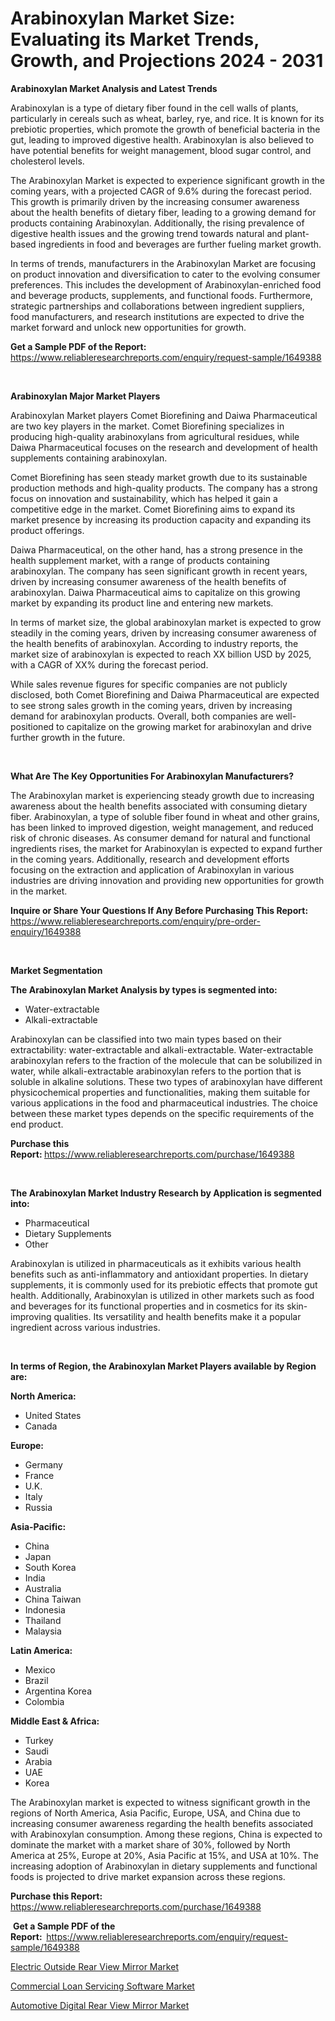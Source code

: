 <p><h1>Arabinoxylan Market Size: Evaluating its Market Trends, Growth, and Projections 2024 - 2031</h1></p><p><strong>Arabinoxylan Market Analysis and Latest Trends</strong></p>
<p><p>Arabinoxylan is a type of dietary fiber found in the cell walls of plants, particularly in cereals such as wheat, barley, rye, and rice. It is known for its prebiotic properties, which promote the growth of beneficial bacteria in the gut, leading to improved digestive health. Arabinoxylan is also believed to have potential benefits for weight management, blood sugar control, and cholesterol levels.</p><p>The Arabinoxylan Market is expected to experience significant growth in the coming years, with a projected CAGR of 9.6% during the forecast period. This growth is primarily driven by the increasing consumer awareness about the health benefits of dietary fiber, leading to a growing demand for products containing Arabinoxylan. Additionally, the rising prevalence of digestive health issues and the growing trend towards natural and plant-based ingredients in food and beverages are further fueling market growth.</p><p>In terms of trends, manufacturers in the Arabinoxylan Market are focusing on product innovation and diversification to cater to the evolving consumer preferences. This includes the development of Arabinoxylan-enriched food and beverage products, supplements, and functional foods. Furthermore, strategic partnerships and collaborations between ingredient suppliers, food manufacturers, and research institutions are expected to drive the market forward and unlock new opportunities for growth.</p></p>
<p><strong>Get a Sample PDF of the Report:&nbsp;</strong> <a href="https://www.reliableresearchreports.com/enquiry/request-sample/1649388">https://www.reliableresearchreports.com/enquiry/request-sample/1649388</a></p>
<p>&nbsp;</p>
<p><strong>Arabinoxylan Major Market Players</strong></p>
<p><p>Arabinoxylan Market players Comet Biorefining and Daiwa Pharmaceutical are two key players in the market. Comet Biorefining specializes in producing high-quality arabinoxylans from agricultural residues, while Daiwa Pharmaceutical focuses on the research and development of health supplements containing arabinoxylan.</p><p>Comet Biorefining has seen steady market growth due to its sustainable production methods and high-quality products. The company has a strong focus on innovation and sustainability, which has helped it gain a competitive edge in the market. Comet Biorefining aims to expand its market presence by increasing its production capacity and expanding its product offerings.</p><p>Daiwa Pharmaceutical, on the other hand, has a strong presence in the health supplement market, with a range of products containing arabinoxylan. The company has seen significant growth in recent years, driven by increasing consumer awareness of the health benefits of arabinoxylan. Daiwa Pharmaceutical aims to capitalize on this growing market by expanding its product line and entering new markets.</p><p>In terms of market size, the global arabinoxylan market is expected to grow steadily in the coming years, driven by increasing consumer awareness of the health benefits of arabinoxylan. According to industry reports, the market size of arabinoxylan is expected to reach XX billion USD by 2025, with a CAGR of XX% during the forecast period.</p><p>While sales revenue figures for specific companies are not publicly disclosed, both Comet Biorefining and Daiwa Pharmaceutical are expected to see strong sales growth in the coming years, driven by increasing demand for arabinoxylan products. Overall, both companies are well-positioned to capitalize on the growing market for arabinoxylan and drive further growth in the future.</p></p>
<p>&nbsp;</p>
<p><strong>What Are The Key Opportunities For Arabinoxylan Manufacturers?</strong></p>
<p><p>The Arabinoxylan market is experiencing steady growth due to increasing awareness about the health benefits associated with consuming dietary fiber. Arabinoxylan, a type of soluble fiber found in wheat and other grains, has been linked to improved digestion, weight management, and reduced risk of chronic diseases. As consumer demand for natural and functional ingredients rises, the market for Arabinoxylan is expected to expand further in the coming years. Additionally, research and development efforts focusing on the extraction and application of Arabinoxylan in various industries are driving innovation and providing new opportunities for growth in the market.</p></p>
<p><strong>Inquire or Share Your Questions If Any Before Purchasing This Report:</strong> <a href="https://www.reliableresearchreports.com/enquiry/pre-order-enquiry/1649388">https://www.reliableresearchreports.com/enquiry/pre-order-enquiry/1649388</a></p>
<p>&nbsp;</p>
<p><strong>Market Segmentation</strong></p>
<p><strong>The Arabinoxylan Market Analysis by types is segmented into:</strong></p>
<p><ul><li>Water-extractable</li><li>Alkali-extractable</li></ul></p>
<p><p>Arabinoxylan can be classified into two main types based on their extractability: water-extractable and alkali-extractable. Water-extractable arabinoxylan refers to the fraction of the molecule that can be solubilized in water, while alkali-extractable arabinoxylan refers to the portion that is soluble in alkaline solutions. These two types of arabinoxylan have different physicochemical properties and functionalities, making them suitable for various applications in the food and pharmaceutical industries. The choice between these market types depends on the specific requirements of the end product.</p></p>
<p><strong>Purchase this Report:&nbsp;</strong><a href="https://www.reliableresearchreports.com/purchase/1649388">https://www.reliableresearchreports.com/purchase/1649388</a></p>
<p>&nbsp;</p>
<p><strong>The Arabinoxylan Market Industry Research by Application is segmented into:</strong></p>
<p><ul><li>Pharmaceutical</li><li>Dietary Supplements</li><li>Other</li></ul></p>
<p><p>Arabinoxylan is utilized in pharmaceuticals as it exhibits various health benefits such as anti-inflammatory and antioxidant properties. In dietary supplements, it is commonly used for its prebiotic effects that promote gut health. Additionally, Arabinoxylan is utilized in other markets such as food and beverages for its functional properties and in cosmetics for its skin-improving qualities. Its versatility and health benefits make it a popular ingredient across various industries.</p></p>
<p>&nbsp;</p>
<p><strong>In terms of Region, the Arabinoxylan Market Players available by Region are:</strong></p>
<p>
    <p> <strong> North America: </strong>
        <ul>
            <li>United States</li>
            <li>Canada</li>
        </ul>
        </p> 
    <p> <strong> Europe: </strong>
        <ul>
            <li>Germany</li>
            <li>France</li>
            <li>U.K.</li>
            <li>Italy</li>
            <li>Russia</li>
        </ul>
        </p> 
    <p> <strong> Asia-Pacific: </strong>
        <ul>
            <li>China</li>
            <li>Japan</li>
            <li>South Korea</li>
            <li>India</li>
            <li>Australia</li>
            <li>China Taiwan</li>
            <li>Indonesia</li>
            <li>Thailand</li>
            <li>Malaysia</li>
        </ul>
        </p> 
    <p> <strong> Latin America: </strong>
        <ul>
            <li>Mexico</li>
            <li>Brazil</li>
            <li>Argentina Korea</li>
            <li>Colombia</li>
        </ul>
        </p> 
    <p> <strong> Middle East & Africa: </strong>
        <ul>
            <li>Turkey</li>
            <li>Saudi</li>
            <li>Arabia</li>
            <li>UAE</li>
            <li>Korea</li>
        </ul>
    </p>
    </p>
<p><p>The Arabinoxylan market is expected to witness significant growth in the regions of North America, Asia Pacific, Europe, USA, and China due to increasing consumer awareness regarding the health benefits associated with Arabinoxylan consumption. Among these regions, China is expected to dominate the market with a market share of 30%, followed by North America at 25%, Europe at 20%, Asia Pacific at 15%, and USA at 10%. The increasing adoption of Arabinoxylan in dietary supplements and functional foods is projected to drive market expansion across these regions.</p></p>
<p><strong>Purchase this Report: </strong><a href="https://www.reliableresearchreports.com/purchase/1649388">https://www.reliableresearchreports.com/purchase/1649388</a></p>
<p>&nbsp;<strong>Get a Sample PDF of the Report:&nbsp;&nbsp;</strong><a href="https://www.reliableresearchreports.com/enquiry/request-sample/1649388">https://www.reliableresearchreports.com/enquiry/request-sample/1649388</a></p>
<p><strong></strong></p>
<p><p><a href="https://view.publitas.com/reportprime-1/electric-outside-rear-view-mirror-market-size-market-trends-and-growth-outlook-forecasted-for-period-from-2023-to-2030/">Electric Outside Rear View Mirror Market</a></p><p><a href="https://view.publitas.com/reportprime-1/commercial-loan-servicing-software-market-offers-provide-insightful-data-for-the-time-period-from-2023-to-2030-and-also-provide-analysis-based-on-application-type-and-region/">Commercial Loan Servicing Software Market</a></p><p><a href="https://view.publitas.com/reportprime-1/automotive-digital-rear-view-mirror-market-centers-on-aspects-such-as-market-growth-market-share-market-opportunity-and-projected-forecasts-spanning-from-2023-to-2030/">Automotive Digital Rear View Mirror Market</a></p></p>